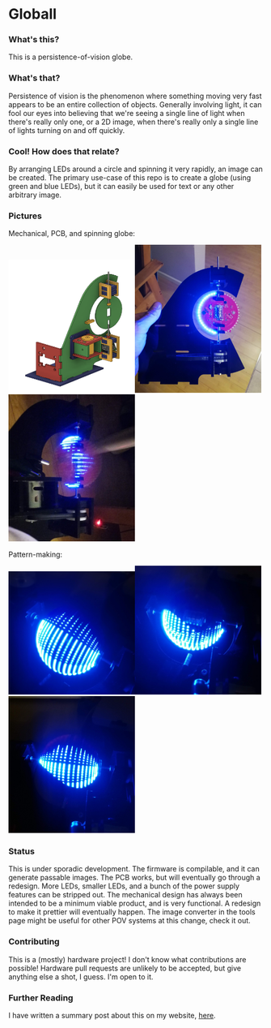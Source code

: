 Globall
================


### What's this?

This is a persistence-of-vision globe.

### What's that?

Persistence of vision is the phenomenon where something moving very fast appears to be an entire collection of objects. Generally involving light, it can fool our eyes into believing that we're seeing a single line of light when there's really only one, or a 2D image, when there's really only a single line of lights turning on and off quickly.

### Cool! How does that relate?

By arranging LEDs around a circle and spinning it very rapidly, an image can be created. The primary use-case of this repo is to create a globe (using green and blue LEDs), but it can easily be used for text or any other arbitrary image.

### Pictures

Mechanical, PCB, and spinning globe:


<img src="/docs/1-mechanical.png" alt="" data-canonical-src="/docs/1-mechanical.png" width="250" /><img src="/docs/2-pcb.jpg" alt="" data-canonical-src="/docs/2-pcb.jpg" width="250" /><img src="/docs/3-world.jpg" alt="" data-canonical-src="/docs/3-world.jpg" width="250" />


Pattern-making:

<img src="/docs/4-pattern1.jpg" alt="" data-canonical-src="/docs/4-pattern1.jpg" width="250" /><img src="/docs/5-pattern2.jpg" alt="" data-canonical-src="/docs/5-pattern2.jpg" width="250" /><img src="/docs/6-pattern3.jpg" alt="" data-canonical-src="/docs/6-pattern3.jpg" width="250" />


### Status

This is under sporadic development.
The firmware is compilable, and it can generate passable images.
The PCB works, but will eventually go through a redesign. More LEDs, smaller LEDs, and a bunch of the power supply features can be stripped out.
The mechanical design has always been intended to be a minimum viable product, and is very functional. A redesign to make it prettier will eventually happen.
The image converter in the tools page might be useful for other POV systems at this change, check it out.

### Contributing

This is a (mostly) hardware project! I don't know what contributions are possible! Hardware pull requests are unlikely to be accepted, but give anything else a shot, I guess. I'm open to it.

### Further Reading

I have written a summary post about this on my website, [here](https://jrainimo.com/build/?p=1176).
